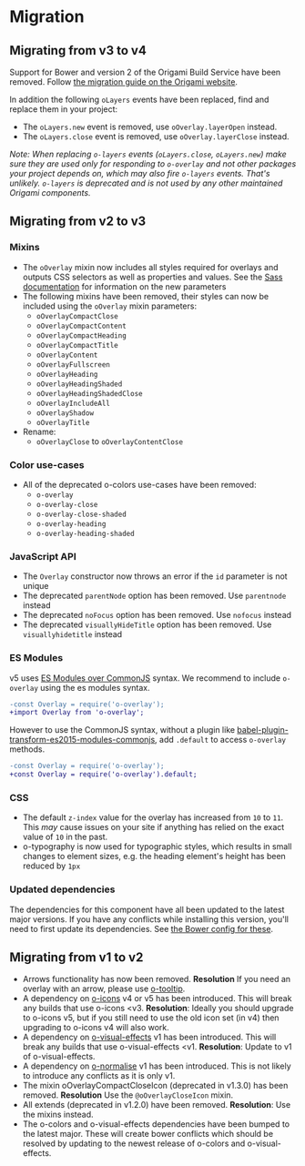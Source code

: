 # Migration

## Migrating from v3 to v4

Support for Bower and version 2 of the Origami Build Service have been removed.
Follow [the migration guide on the Origami website](https://origami.ft.com/docs/tutorials/bower-to-npm/).

In addition the following `oLayers` events have been replaced, find and replace them in your project:

- The `oLayers.new` event is removed, use `oOverlay.layerOpen` instead.
- The `oLayers.close` event is removed, use `oOverlay.layerClose` instead.

_Note: When replacing `o-layers` events (`oLayers.close`, `oLayers.new`) make sure they are used only for responding to `o-overlay` and not other packages your project depends on, which may also fire `o-layers` events. That's unlikely. `o-layers` is deprecated and is not used by any other maintained Origami components._

## Migrating from v2 to v3

### Mixins

- The `oOverlay` mixin now includes all styles required for overlays and outputs CSS selectors as well as properties and values. See the [Sass documentation](README.md#sass) for information on the new parameters
- The following mixins have been removed, their styles can now be included using the `oOverlay` mixin parameters:
  - `oOverlayCompactClose`
  - `oOverlayCompactContent`
  - `oOverlayCompactHeading`
  - `oOverlayCompactTitle`
  - `oOverlayContent`
  - `oOverlayFullscreen`
  - `oOverlayHeading`
  - `oOverlayHeadingShaded`
  - `oOverlayHeadingShadedClose`
  - `oOverlayIncludeAll`
  - `oOverlayShadow`
  - `oOverlayTitle`
- Rename:
  - `oOverlayClose` to `oOverlayContentClose`

### Color use-cases

- All of the deprecated o-colors use-cases have been removed:
  - `o-overlay`
  - `o-overlay-close`
  - `o-overlay-close-shaded`
  - `o-overlay-heading`
  - `o-overlay-heading-shaded`

### JavaScript API

- The `Overlay` constructor now throws an error if the `id` parameter is not unique
- The deprecated `parentNode` option has been removed. Use `parentnode` instead
- The deprecated `noFocus` option has been removed. Use `nofocus` instead
- The deprecated `visuallyHideTitle` option has been removed. Use `visuallyhidetitle` instead

### ES Modules

v5 uses [ES Modules over CommonJS](https://hacks.mozilla.org/2018/03/es-modules-a-cartoon-deep-dive/) syntax. We recommend to include `o-overlay` using the es modules syntax.

```diff
-const Overlay = require('o-overlay');
+import Overlay from 'o-overlay';
```

However to use the CommonJS syntax, without a plugin like [babel-plugin-transform-es2015-modules-commonjs](https://babeljs.io/docs/en/babel-plugin-transform-es2015-modules-commonjs), add `.default` to access `o-overlay` methods.

```diff
-const Overlay = require('o-overlay');
+const Overlay = require('o-overlay').default;
```

### CSS

- The default `z-index` value for the overlay has increased from `10` to `11`. This _may_ cause issues on your site if anything has relied on the exact value of `10` in the past.
- o-typography is now used for typographic styles, which results in small changes to element sizes, e.g. the heading element's height has been reduced by `1px`

### Updated dependencies

The dependencies for this component have all been updated to the latest major versions.
If you have any conflicts while installing this version, you'll need to first update
its dependencies. See [the Bower config for these](./bower.json).

## Migrating from v1 to v2

- Arrows functionality has now been removed. __Resolution__ If you need an overlay with an arrow, please use [o-tooltip](http://github.com/financial-times/o-tooltip).
- A dependency on [o-icons](http://github.com/financial-times/o-icons) v4 or v5 has been introduced. This will break any builds that use o-icons <v3. __Resolution__: Ideally you should upgrade to o-icons v5, but if you still need to use the old icon set (in v4) then upgrading to o-icons v4 will also work.
- A dependency on [o-visual-effects](http://github.com/financial-times/o-visual-effects) v1 has been introduced. This will break any builds that use o-visual-effects <v1. __Resolution__: Update to v1 of o-visual-effects.
- A dependency on [o-normalise](http://github.com/financial-times/o-normalise) v1 has been introduced. This is not likely to introduce any conflicts as it is only v1.
- The mixin oOverlayCompactCloseIcon (deprecated in v1.3.0) has been removed. __Resolution__ Use the `@oOverlayCloseIcon` mixin.
- All extends (deprecated in v1.2.0) have been removed. __Resolution__: Use the mixins instead.
- The o-colors and o-visual-effects dependencies have been bumped to the latest major. These will create bower conflicts which should be resolved by updating to the newest release of o-colors and o-visual-effects.
